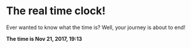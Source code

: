 # The real time clock!

Ever wanted to know what the time is? Well, your journey is about to end!

**The time is Nov 21, 2017, 19:13**